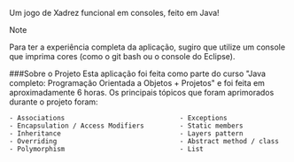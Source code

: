   Um jogo de Xadrez funcional em consoles, feito em Java!

  > [!NOTE]
> Para ter a experiência completa da aplicação, sugiro que utilize um console que imprima cores (como o git bash ou o console do Eclipse).

 ###Sobre o Projeto
    Esta aplicação foi feita como parte do curso "Java completo: Programação Orientada a Objetos + Projetos" e foi feita em aproximadamente 6 horas.
    Os principais tópicos que foram aprimorados durante o projeto foram:
    
    - Associations                             - Exceptions
    - Encapsulation / Access Modifiers         - Static members
    - Inheritance                              - Layers pattern
    - Overriding                               - Abstract method / class
    - Polymorphism                             - List
    
    
    
    
    
